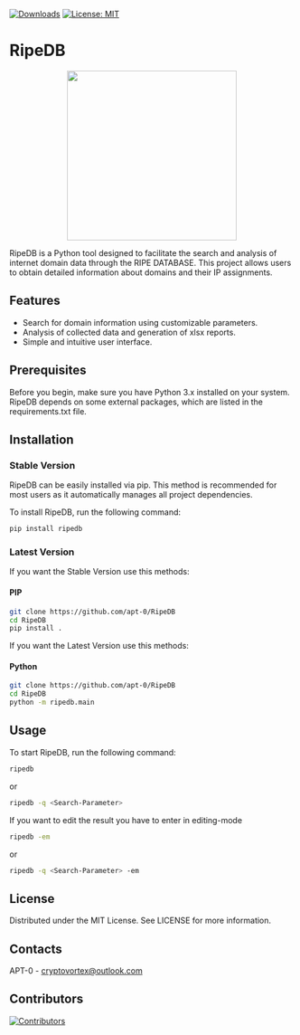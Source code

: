 [![Downloads](https://static.pepy.tech/badge/ripedb)](https://pepy.tech/project/ripedb)
[![License: MIT](https://img.shields.io/badge/License-MIT-yellow.svg)](https://opensource.org/licenses/MIT)

# RipeDB
<p align="center">
  <img src="https://github.com/apt-0/RipeDB/blob/main/assets/RipeDB_Image.jpg" width="300" height="300">
</p>

RipeDB is a Python tool designed to facilitate the search and analysis of internet domain data through the RIPE DATABASE. This project allows users to obtain detailed information about domains and their IP assignments.

## Features

- Search for domain information using customizable parameters.
- Analysis of collected data and generation of xlsx reports.
- Simple and intuitive user interface.

## Prerequisites

Before you begin, make sure you have Python 3.x installed on your system. RipeDB depends on some external packages, which are listed in the requirements.txt file.

## Installation

### Stable Version
RipeDB can be easily installed via pip. This method is recommended for most users as it automatically manages all project dependencies.

To install RipeDB, run the following command:

```bash
pip install ripedb
```

### Latest Version
If you want the Stable Version use this methods:

#### PIP
```bash
git clone https://github.com/apt-0/RipeDB
cd RipeDB
pip install .
```
If you want the Latest Version use this methods:

#### Python
```bash
git clone https://github.com/apt-0/RipeDB
cd RipeDB
python -m ripedb.main
```

## Usage
To start RipeDB, run the following command:
```bash
ripedb
```
or

```bash
ripedb -q <Search-Parameter>
```
If you want to edit the result you have to enter in editing-mode

```bash
ripedb -em
```
or 

```bash
ripedb -q <Search-Parameter> -em
```

## License
Distributed under the MIT License. See LICENSE for more information.

## Contacts
APT-0  - cryptovortex@outlook.com

## Contributors
[![Contributors](https://contrib.rocks/image?repo=apt-0/RipeDB)](https://github.com/apt-0/RipeDB/graphs/contributors)